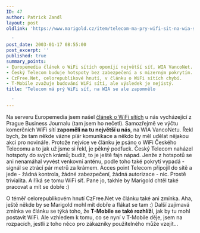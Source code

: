 ```yaml
---
ID: 47
author: Patrick Zandl
layout: post
oldlink: 'https://www.marigold.cz/item/telecom-ma-pry-wifi-sit-na-wia-se-ale-zapomnelo

  '
post_date: 2003-01-17 08:55:00
post_excerpt: ''
published: true
summary_points:
- Europemedia článek o WiFi sítích opomíjí největší síť, WIA VancoNet.
- Český Telecom buduje hotspoty bez zabezpečení a s mizerným pokrytím.
- CzFree.Net, celorepublikové hnutí, v článku o WiFi sítích chybí.
- T-Mobile zvažuje budování WiFi sítí, ale výsledek je nejistý.
title: 'Telecom má prý WiFi síť, na WIA se ale zapomnělo

  '
---
```


<p>
Na serveru Europemedia jsem našel <A href="http://www.europemedia.net/shownews.asp?ArticleID=14477" target=_blank>článek o WiFi sítích</A> u nás vycházející z Prague Business Journalu (tam jsem ho nečetl). Samozřejmě ve výčtu komerčních WiFi sítí <STRONG>zapoměli na tu největší u nás</STRONG>, na WIA VancoNetu. Řekl bych, že tam někde vázne píár komunikace a někdo by měl udělat nějakou akci pro novináře. Protože nejvíce ve článku je psáno o WiFi Českého Telecomu a to jak už jsme si řekl, je pěkný podfuck. Český Telecom naházel hotspoty do svých krámů; budiž, to je ještě fajn nápad. Jenže z hotspotů se ani nenamáhal vyvést venkovní anténu, podle toho také pokrytí vypadá - signál se ztrácí pár metrů za krámem. Acces point Telecom připojil do sítě a jede - žádná kontrola, žádné zabezpečení, žádná autorizace - nic. Prostě trivialita. A říká se tomu WiFi síť. Pane jo, takhle by Marigold chtěl také pracovat a mít se dobře :)</p>

<p>
O téměř celorepublikovém hnutí CzFree.Net ve článku také ani zmínka. Aha, ještě někde by se Marigold mohl mít dobře a flákat se tam :) Další zajímavá zmínka ve článku se týká toho, že <STRONG>T-Mobile se také rozhlíží</STRONG>, jak by tu mohl postavit WiFi. Ale vzhledem k tomu, co se nyní v T-Mobile děje, jsem na rozpacích, jestli z toho něco pro zákazníky použitelného může vzejít...</p>